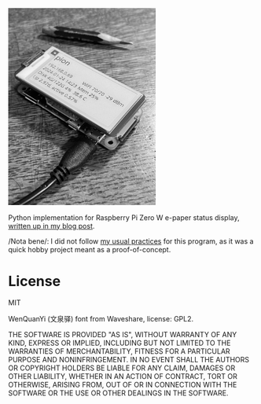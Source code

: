 
<img src="/pion.png" width="300">

Python implementation for Raspberry Pi Zero W e-paper status
display, [written up in my blog post](http://johnj.com/posts/e-paper-rpi-display/).

/Nota bene/: I did not follow [my usual
practices](http://johnj.com/posts/practices/) for this program, as it
was a quick hobby project meant as a proof-of-concept.

# License

MIT

WenQuanYi (文泉驿) font from Waveshare, license: GPL2.

THE SOFTWARE IS PROVIDED "AS IS", WITHOUT WARRANTY OF ANY KIND,
EXPRESS OR IMPLIED, INCLUDING BUT NOT LIMITED TO THE WARRANTIES OF
MERCHANTABILITY, FITNESS FOR A PARTICULAR PURPOSE AND
NONINFRINGEMENT. IN NO EVENT SHALL THE AUTHORS OR COPYRIGHT HOLDERS BE
LIABLE FOR ANY CLAIM, DAMAGES OR OTHER LIABILITY, WHETHER IN AN ACTION
OF CONTRACT, TORT OR OTHERWISE, ARISING FROM, OUT OF OR IN CONNECTION
WITH THE SOFTWARE OR THE USE OR OTHER DEALINGS IN THE SOFTWARE.

